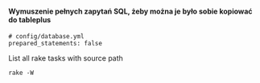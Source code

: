 #### Wymuszenie pełnych zapytań SQL, żeby można je było sobie kopiować do tableplus
```
# config/database.yml
prepared_statements: false
```

List all rake tasks with source path
```
rake -W
```
